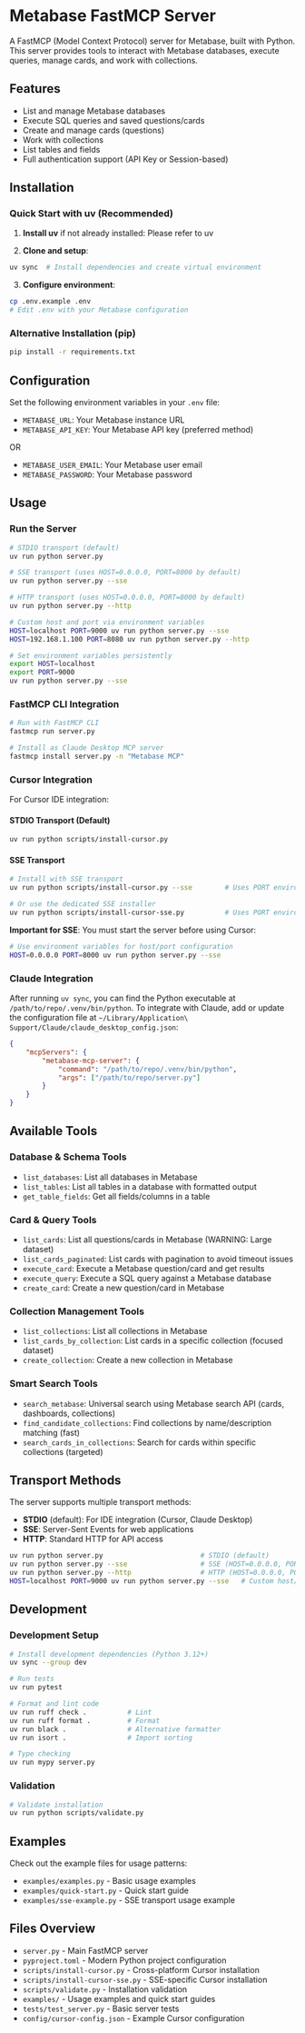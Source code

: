 # Metabase FastMCP Server

A FastMCP (Model Context Protocol) server for Metabase, built with Python. This server provides tools to interact with Metabase databases, execute queries, manage cards, and work with collections.

## Features

- List and manage Metabase databases
- Execute SQL queries and saved questions/cards
- Create and manage cards (questions)
- Work with collections
- List tables and fields
- Full authentication support (API Key or Session-based)

## Installation

### Quick Start with uv (Recommended)

1. **Install uv** if not already installed:
Please refer to uv


2. **Clone and setup**:
```bash
uv sync  # Install dependencies and create virtual environment
```

3. **Configure environment**:
```bash
cp .env.example .env
# Edit .env with your Metabase configuration
```

### Alternative Installation (pip)

```bash
pip install -r requirements.txt
```

## Configuration

Set the following environment variables in your `.env` file:

- `METABASE_URL`: Your Metabase instance URL
- `METABASE_API_KEY`: Your Metabase API key (preferred method)

OR

- `METABASE_USER_EMAIL`: Your Metabase user email
- `METABASE_PASSWORD`: Your Metabase password

## Usage

### Run the Server

```bash
# STDIO transport (default)
uv run python server.py

# SSE transport (uses HOST=0.0.0.0, PORT=8000 by default)
uv run python server.py --sse

# HTTP transport (uses HOST=0.0.0.0, PORT=8000 by default)
uv run python server.py --http

# Custom host and port via environment variables
HOST=localhost PORT=9000 uv run python server.py --sse
HOST=192.168.1.100 PORT=8080 uv run python server.py --http

# Set environment variables persistently
export HOST=localhost
export PORT=9000
uv run python server.py --sse
```

### FastMCP CLI Integration

```bash
# Run with FastMCP CLI
fastmcp run server.py

# Install as Claude Desktop MCP server
fastmcp install server.py -n "Metabase MCP"
```

### Cursor Integration

For Cursor IDE integration:

#### STDIO Transport (Default)
```bash
uv run python scripts/install-cursor.py
```

#### SSE Transport
```bash
# Install with SSE transport
uv run python scripts/install-cursor.py --sse        # Uses PORT environment variable or default 8000

# Or use the dedicated SSE installer
uv run python scripts/install-cursor-sse.py          # Uses PORT environment variable or default 8000
```

**Important for SSE**: You must start the server before using Cursor:
```bash
# Use environment variables for host/port configuration
HOST=0.0.0.0 PORT=8000 uv run python server.py --sse
```

### Claude Integration
After running `uv sync`, you can find the Python executable at `/path/to/repo/.venv/bin/python`.
To integrate with Claude, add or update the configuration file at `~/Library/Application\ Support/Claude/claude_desktop_config.json`:
```json
{
    "mcpServers": {
        "metabase-mcp-server": {
            "command": "/path/to/repo/.venv/bin/python",
            "args": ["/path/to/repo/server.py"]
        }
    }
}
```

## Available Tools

### Database & Schema Tools
- `list_databases`: List all databases in Metabase
- `list_tables`: List all tables in a database with formatted output
- `get_table_fields`: Get all fields/columns in a table

### Card & Query Tools  
- `list_cards`: List all questions/cards in Metabase (WARNING: Large dataset)
- `list_cards_paginated`: List cards with pagination to avoid timeout issues
- `execute_card`: Execute a Metabase question/card and get results
- `execute_query`: Execute a SQL query against a Metabase database
- `create_card`: Create a new question/card in Metabase

### Collection Management Tools
- `list_collections`: List all collections in Metabase
- `list_cards_by_collection`: List cards in a specific collection (focused dataset)
- `create_collection`: Create a new collection in Metabase

### Smart Search Tools
- `search_metabase`: Universal search using Metabase search API (cards, dashboards, collections)
- `find_candidate_collections`: Find collections by name/description matching (fast)
- `search_cards_in_collections`: Search for cards within specific collections (targeted)

## Transport Methods

The server supports multiple transport methods:

- **STDIO** (default): For IDE integration (Cursor, Claude Desktop)
- **SSE**: Server-Sent Events for web applications
- **HTTP**: Standard HTTP for API access

```bash
uv run python server.py                        # STDIO (default)
uv run python server.py --sse                  # SSE (HOST=0.0.0.0, PORT=8000)
uv run python server.py --http                 # HTTP (HOST=0.0.0.0, PORT=8000)
HOST=localhost PORT=9000 uv run python server.py --sse   # Custom host/port
```

## Development

### Development Setup

```bash
# Install development dependencies (Python 3.12+)
uv sync --group dev

# Run tests
uv run pytest

# Format and lint code
uv run ruff check .          # Lint
uv run ruff format .         # Format
uv run black .               # Alternative formatter
uv run isort .               # Import sorting

# Type checking
uv run mypy server.py
```

### Validation

```bash
# Validate installation
uv run python scripts/validate.py
```

## Examples

Check out the example files for usage patterns:

- `examples/examples.py` - Basic usage examples
- `examples/quick-start.py` - Quick start guide
- `examples/sse-example.py` - SSE transport usage example

## Files Overview

- `server.py` - Main FastMCP server
- `pyproject.toml` - Modern Python project configuration
- `scripts/install-cursor.py` - Cross-platform Cursor installation
- `scripts/install-cursor-sse.py` - SSE-specific Cursor installation
- `scripts/validate.py` - Installation validation
- `examples/` - Usage examples and quick start guides
- `tests/test_server.py` - Basic server tests
- `config/cursor-config.json` - Example Cursor configuration 
